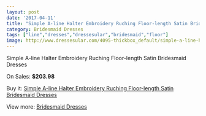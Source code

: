 ```yaml
---
layout: post
date: '2017-04-11'
title: "Simple A-line Halter Embroidery Ruching Floor-length Satin Bridesmaid Dresses"
category: Bridesmaid Dresses
tags: ["line","dresses","dressesular","bridesmaid","floor"]
image: http://www.dressesular.com/4095-thickbox_default/simple-a-line-halter-embroidery-ruching-floor-length-satin-bridesmaid-dresses.jpg
---
```

Simple A-line Halter Embroidery Ruching Floor-length Satin Bridesmaid Dresses

On Sales: **$203.98**
<a href="https://www.dressesular.com/bridesmaid-dresses/1798-simple-a-line-halter-embroidery-ruching-floor-length-satin-bridesmaid-dresses.html"><amp-img layout="responsive" width="600" height="600" src="//www.dressesular.com/4095-thickbox_default/simple-a-line-halter-embroidery-ruching-floor-length-satin-bridesmaid-dresses.jpg" alt="Simple A-line Halter Embroidery Ruching Floor-length Satin Bridesmaid Dresses 0" /></a>

Buy it: [Simple A-line Halter Embroidery Ruching Floor-length Satin Bridesmaid Dresses](https://www.dressesular.com/bridesmaid-dresses/1798-simple-a-line-halter-embroidery-ruching-floor-length-satin-bridesmaid-dresses.html "Simple A-line Halter Embroidery Ruching Floor-length Satin Bridesmaid Dresses")

View more: [Bridesmaid Dresses](https://www.dressesular.com/4-bridesmaid-dresses "Bridesmaid Dresses")
